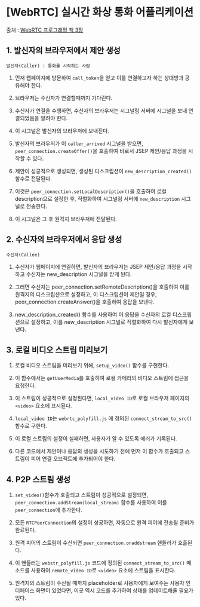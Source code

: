 

# [WebRTC] 실시간 화상 통화 어플리케이션

출처 : [WebRTC 프로그래밍 책 3장](http://www.yes24.com/Product/Goods/22942105)


## 1. 발신자의 브라우저에서 제안 생성

```
발신자(Caller) : 통화를 시작하는 사람
```

1. 먼저 웹페이지에 방문하여 `call_token`을 얻고 이를 연결하고자 하는 상대방과 공유해야 한다.

2. 브라우저는 수신자가 연결할때까지 기다린다. 

3. 수신자가 연결을 수행하면, 수신자의 브라우저는 시그널링 서버에 시그널을 보내 연결되었음을 알려야 한다. 

4. 이 시그널은 발신자의 브라우저에 보내진다. 

5. 발신자의 브라우저가 이 `caller_arrived` 시그널을 받으면, `peer_connection.createOffer()`을 호출하여 비로서 JSEP 제안/응답 과정을 시작할 수 있다. 

6. 제안이 성공적으로 생성되면, 생성된 디스크립션이 `new_description_created()`함수로 전달된다. 

7. 이것은 `peer_connection.setLocalDescription()`을 호출하여 로컬 description으로 설정한 후, 직렬화하여 시그널링 서버에 `new_description` 시그널로 전송한다. 

8. 이 시그널은 그 후 원격지 브라우저에 전달된다. 


## 2. 수신자의 브라우저에서 응답 생성

```
수신자(Callee)
```

1. 수신자가 웹페이지에 연결하면, 발신자의 브라우저는 JSEP 제안/응답 과정을 시작하고 수신자는 new_description 시그널을 받게 된다. 

2. 그러면 수신자는 peer_connection.setRemoteDescription()을 호출하여 이를 원격지의 디스크립션으로 설정하고,
이 디스크립션이 제안일 경우, peer_connection.createAnswer()을 호출하여 응답을 보낸다. 

3. new_description_created() 함수를 사용하여 이 응답을 수신자의 로컬 디스크립션으로 설정하고, 이를 new_description 시그널로 직렬화하여 다시 발신자에게 보낸다. 


## 3. 로컬 비디오 스트림 미리보기

1. 로컬 비디오 스트림을 미리보기 위해, `setup_video()` 함수를 구현한다. 

2. 이 함수에서는 `getUserMedia`를 호출하여 로컬 카메라의 비디오 스트림에 접근을 요청한다. 

3. 이 스트림이 성공적으로 설정된다면, `local_video ID`로 로컬 브라우저 페이지의 `<video>` 요소에 표시된다. 
  
4. `local_video ID`는 `webrtc_polyfill.js` 에 정의된 `connect_stream_to_src()` 함수로 구한다. 
  
5. 이 로컬 스트림의 설정이 실패하면, 사용자가 알 수 있도록 에러가 기록된다. 
  
6. 다른 코드에서 제안이나 응답의 생성을 시도하기 전에 먼저 이 함수가 호출되고 스트림이 피어 연결 오브젝트에 추가되어야 한다. 



## 4. P2P 스트림 생성

1. `set_video()`함수가 호출되고 스트림이 성공적으로 설정되면, `peer_connection.addStream(local_stream)` 함수를 사용하여 이를 `peer_connection`에 추가한다. 
  
2. 모든 `RTCPeerConnection`의 설정이 성공하면, 자동으로 원격 피어에 전송될 준비가 완료된다. 

3. 원격 피어의 스트림이 수신되면 `peer_connection.onaddstream` 핸들러가 호출된다. 

4. 이 핸들러는 `webstr_polyfill.js` 코드에 정의된 `connect_stream_to_src()` 메소드를 사용하여 `remote_video ID`로 `<video>` 요소에 스트림을 표시한다. 

5. 원격지의 스트림이 수신될 때까지 placeholder로 사용자에게 보여주는 사용자 인터페이스 화면이 있었다면, 이곳 역시 코드를 추가하여 상태를 업데이트해줄 필요가 있다. 
  


